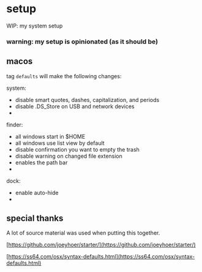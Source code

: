 # setup
WIP: my system setup
### warning: my setup is opinionated (as it should be)


## macos


tag `defaults` will make the following changes: 

system:

*  disable smart quotes, dashes, capitalization, and periods
*  disable .DS_Store on USB and network devices
*  

finder:

*  all windows start in $HOME
*  all windows use list view by default
*  disable confirmation you want to empty the trash
*  disable warning on changed file extension
*  enables the path bar
*  

dock: 

*  enable auto-hide
*  

## special thanks
A lot of source material was used when putting this together. 

[https://github.com/joeyhoer/starter/](https://github.com/joeyhoer/starter/) 

[https://ss64.com/osx/syntax-defaults.html](https://ss64.com/osx/syntax-defaults.html)